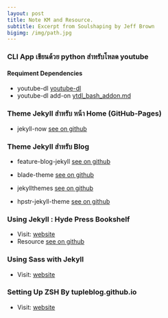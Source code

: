 ```yaml
---
layout: post
title: Note KM and Resource.
subtitle: Excerpt from Soulshaping by Jeff Brown
bigimg: /img/path.jpg
---
```


### CLI App เขียนด้วย python สำหรับโหลด youtube
#### Requiment Dependencies
* youtube-dl [youtube-dl](https://github.com/rg3/youtube-dl)
* youtube-dl add-on [ytdl_bash_addon.md](https://gist.github.com/bluenex/40496729bc721d7b4be0)

### Theme Jekyll สำหรับ หน้า Home (GitHub-Pages)
* jekyll-now [see on github](https://github.com/barryclark/jekyll-now)

### Theme Jekyll สำหรับ Blog
* feature-blog-jekyll [see on github](https://github.com/lavkumarv/feature-blog-jekyll)

<!-- ![_config.yml]({{ site.baseurl }}/images/config.png) -->

* blade-theme [see on github](https://github.com/mateussmedeiros/blade-theme)

<!-- ![_config.yml]({{ site.baseurl }}/images/config.png) -->

* jekyllthemes [see on github](https://github.com/mattvh/jekyllthemes)

<!-- ![_config.yml]({{ site.baseurl }}/images/config.png) -->

* hpstr-jekyll-theme [see on github](https://github.com/mmistakes/hpstr-jekyll-theme)

<!-- ![_config.yml]({{ site.baseurl }}/images/config.png) -->

### Using Jekyll : Hyde Press Bookshelf
* Visit: [website](https://hydepress.github.io)
* Resource [see on github](https://github.com/hydepress/hydepress.github.io)

### Using Sass with Jekyll
* Visit: [website](https://markdotto.com/2014/09/25/sass-and-jekyll)

### Setting Up ZSH By tupleblog.github.io
* Visit: [website](https://tupleblog.github.io/moving-to-zsh)
